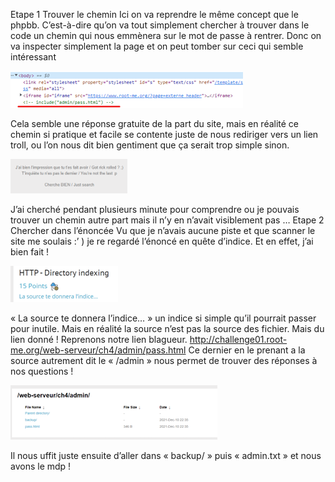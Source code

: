 Etape 1 Trouver le chemin
Ici on va reprendre le même concept que le phpbb.
C’est-à-dire qu’on va tout simplement chercher à trouver dans le code un chemin qui nous emmènera sur le mot de passe à rentrer.
Donc on va inspecter simplement la page et on peut tomber sur ceci qui semble intéressant

<img src="./Image7.png" alt="My cool logo"/>
 
Cela semble une réponse gratuite de la part du site, mais en réalité ce chemin si pratique et facile se contente juste de nous rediriger vers un lien troll, ou l’on nous dit bien gentiment que ça serait trop simple sinon.
 
<img src="./Image8.png" alt="My cool logo"/>

J’ai cherché pendant plusieurs minute pour comprendre ou je pouvais trouver un chemin autre part mais il n’y en n’avait visiblement pas …
Etape 2 Chercher dans l’énoncée
Vu que je n’avais aucune piste et que scanner le site me soulais :’ ) je re regardé l’énoncé en quête d’indice.
Et en effet, j’ai bien fait !

<img src="./Image9.png" alt="My cool logo"/>
 
« La source te donnera l’indice… » un indice si simple qu’il pourrait passer pour inutile.
Mais en réalité la source n’est pas la source des fichier.
Mais du lien donné !
Reprenons notre lien blagueur.
http://challenge01.root-me.org/web-serveur/ch4/admin/pass.html
Ce dernier en le prenant a la source autrement dit le « /admin » nous permet de trouver des réponses à nos questions !

<img src="./Image10.png" alt="My cool logo"/>
 
Il nous uffit juste ensuite d’aller dans « backup/ » puis « admin.txt » et nous avons le mdp !
